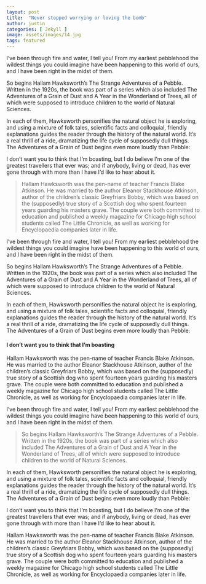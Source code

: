 ```yaml
---
layout: post
title:  "Never stopped worrying or loving the bomb"
author: justin
categories: [ Jekyll ]
image: assets/images/14.jpg
tags: featured
---
```

I’ve been through fire and water, I tell you! From my earliest pebblehood the wildest things you could imagine have been happening to this world of ours, and I have been right in the midst of them.

So begins Hallam Hawksworth’s The Strange Adventures of a Pebble. Written in the 1920s, the book was part of a series which also included The Adventures of a Grain of Dust and A Year in the Wonderland of Trees, all of which were supposed to introduce children to the world of Natural Sciences. 

In each of them, Hawksworth personifies the natural object he is exploring, and using a mixture of folk tales, scientific facts and colloquial, friendly explanations guides the reader through the history of the natural world. It’s a real thrill of a ride, dramatizing the life cycle of supposedly dull things. The Adventures of a Grain of Dust begins even more loudly than Pebble:

I don’t want you to think that I’m boasting, but I do believe I’m one of the greatest travellers that ever was; and if anybody, living or dead, has ever gone through with more than I have I’d like to hear about it.

> Hallam Hawksworth was the pen-name of teacher Francis Blake Atkinson. He was married to the author Eleanor Stackhouse Atkinson, author of the children’s classic Greyfriars Bobby, which was based on the (supposedly) true story of a Scottish dog who spent fourteen years guarding his masters grave. The couple were both committed to education and published a weekly magazine for Chicago high school students called The Little Chronicle, as well as working for Encyclopaedia companies later in life.

I’ve been through fire and water, I tell you! From my earliest pebblehood the wildest things you could imagine have been happening to this world of ours, and I have been right in the midst of them.

So begins Hallam Hawksworth’s The Strange Adventures of a Pebble. Written in the 1920s, the book was part of a series which also included The Adventures of a Grain of Dust and A Year in the Wonderland of Trees, all of which were supposed to introduce children to the world of Natural Sciences. 

In each of them, Hawksworth personifies the natural object he is exploring, and using a mixture of folk tales, scientific facts and colloquial, friendly explanations guides the reader through the history of the natural world. It’s a real thrill of a ride, dramatizing the life cycle of supposedly dull things. The Adventures of a Grain of Dust begins even more loudly than Pebble:

#### I don’t want you to think that I’m boasting

Hallam Hawksworth was the pen-name of teacher Francis Blake Atkinson. He was married to the author Eleanor Stackhouse Atkinson, author of the children’s classic Greyfriars Bobby, which was based on the (supposedly) true story of a Scottish dog who spent fourteen years guarding his masters grave. The couple were both committed to education and published a weekly magazine for Chicago high school students called The Little Chronicle, as well as working for Encyclopaedia companies later in life.

I’ve been through fire and water, I tell you! From my earliest pebblehood the wildest things you could imagine have been happening to this world of ours, and I have been right in the midst of them.

> So begins Hallam Hawksworth’s The Strange Adventures of a Pebble. Written in the 1920s, the book was part of a series which also included The Adventures of a Grain of Dust and A Year in the Wonderland of Trees, all of which were supposed to introduce children to the world of Natural Sciences. 

In each of them, Hawksworth personifies the natural object he is exploring, and using a mixture of folk tales, scientific facts and colloquial, friendly explanations guides the reader through the history of the natural world. It’s a real thrill of a ride, dramatizing the life cycle of supposedly dull things. The Adventures of a Grain of Dust begins even more loudly than Pebble:

I don’t want you to think that I’m boasting, but I do believe I’m one of the greatest travellers that ever was; and if anybody, living or dead, has ever gone through with more than I have I’d like to hear about it.

Hallam Hawksworth was the pen-name of teacher Francis Blake Atkinson. He was married to the author Eleanor Stackhouse Atkinson, author of the children’s classic Greyfriars Bobby, which was based on the (supposedly) true story of a Scottish dog who spent fourteen years guarding his masters grave. The couple were both committed to education and published a weekly magazine for Chicago high school students called The Little Chronicle, as well as working for Encyclopaedia companies later in life.
